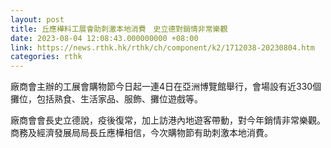 ```yaml
---
layout: post
title: 丘應樺料工展會助刺激本地消費　史立德對銷情非常樂觀
date: 2023-08-04 12:08:43.000000000 +08:00
link: https://news.rthk.hk/rthk/ch/component/k2/1712038-20230804.htm
categories: rthk
---
```


廠商會主辦的工展會購物節今日起一連4日在亞洲博覽館舉行，會場設有近330個攤位，包括熟食、生活家品、服飾、攤位遊戲等。

廠商會會長史立德說，疫後復常，加上訪港內地遊客帶動，對今年銷情非常樂觀。商務及經濟發展局局長丘應樺相信，今次購物節有助刺激本地消費。

